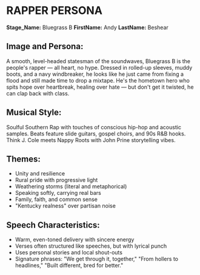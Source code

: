 # RAPPER PERSONA
**Stage_Name:** Bluegrass B
**FirstName:** Andy
**LastName:** Beshear

## Image and Persona:
A smooth, level-headed statesman of the soundwaves, Bluegrass B is the people's rapper — all heart, no hype. Dressed in rolled-up sleeves, muddy boots, and a navy windbreaker, he looks like he just came from fixing a flood and still made time to drop a mixtape. He's the hometown hero who spits hope over heartbreak, healing over hate — but don't get it twisted, he can clap back with class.

## Musical Style:
Soulful Southern Rap with touches of conscious hip-hop and acoustic samples. Beats feature slide guitars, gospel choirs, and 90s R&B hooks. Think J. Cole meets Nappy Roots with John Prine storytelling vibes.

## Themes:
- Unity and resilience
- Rural pride with progressive light
- Weathering storms (literal and metaphorical)
- Speaking softly, carrying real bars
- Family, faith, and common sense
- "Kentucky realness" over partisan noise

## Speech Characteristics:
- Warm, even-toned delivery with sincere energy
- Verses often structured like speeches, but with lyrical punch
- Uses personal stories and local shout-outs
- Signature phrases: "We get through it, together," "From hollers to headlines," "Built different, bred for better."
